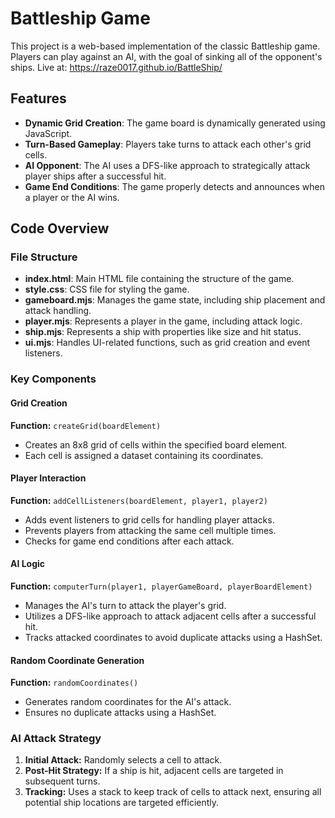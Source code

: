 # Battleship Game

This project is a web-based implementation of the classic Battleship game. Players can play against an AI, with the goal of sinking all of the opponent's ships.
Live at: https://raze0017.github.io/BattleShip/
## Features

- **Dynamic Grid Creation**: The game board is dynamically generated using JavaScript.
- **Turn-Based Gameplay**: Players take turns to attack each other's grid cells.
- **AI Opponent**: The AI uses a DFS-like approach to strategically attack player ships after a successful hit.
- **Game End Conditions**: The game properly detects and announces when a player or the AI wins.

## Code Overview

### File Structure

- **index.html**: Main HTML file containing the structure of the game.
- **style.css**: CSS file for styling the game.
- **gameboard.mjs**: Manages the game state, including ship placement and attack handling.
- **player.mjs**: Represents a player in the game, including attack logic.
- **ship.mjs**: Represents a ship with properties like size and hit status.
- **ui.mjs**: Handles UI-related functions, such as grid creation and event listeners.

### Key Components

#### Grid Creation

**Function:** `createGrid(boardElement)`

- Creates an 8x8 grid of cells within the specified board element.
- Each cell is assigned a dataset containing its coordinates.

#### Player Interaction

**Function:** `addCellListeners(boardElement, player1, player2)`

- Adds event listeners to grid cells for handling player attacks.
- Prevents players from attacking the same cell multiple times.
- Checks for game end conditions after each attack.

#### AI Logic

**Function:** `computerTurn(player1, playerGameBoard, playerBoardElement)`

- Manages the AI's turn to attack the player's grid.
- Utilizes a DFS-like approach to attack adjacent cells after a successful hit.
- Tracks attacked coordinates to avoid duplicate attacks using a HashSet.

#### Random Coordinate Generation

**Function:** `randomCoordinates()`

- Generates random coordinates for the AI's attack.
- Ensures no duplicate attacks using a HashSet.

### AI Attack Strategy

1. **Initial Attack:** Randomly selects a cell to attack.
2. **Post-Hit Strategy:** If a ship is hit, adjacent cells are targeted in subsequent turns.
3. **Tracking:** Uses a stack to keep track of cells to attack next, ensuring all potential ship locations are targeted efficiently.
